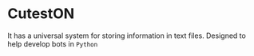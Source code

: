 # CutestON
 It has a universal system for storing information in text files. Designed to help develop bots in ` Python `

